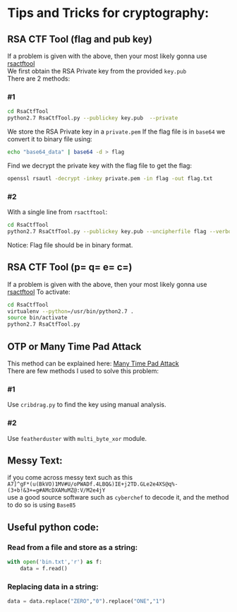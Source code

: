 # Tips and Tricks for cryptography:
## RSA CTF Tool (flag and pub key)
If a problem is given with the above, then your most likely gonna use [rsactftool](https://github.com/Ganapati/RsaCtfTool)  
We first obtain the RSA Private key from the provided `key.pub`  
There are 2 methods:
### #1
```sh
cd RsaCtfTool
python2.7 RsaCtfTool.py --publickey key.pub  --private
```
We store the RSA Private key in a `private.pem`
If the flag file is in `base64` we convert it to binary file using:
```sh
echo "base64_data" | base64 -d > flag
```
Find we decrypt the private key with the flag file to get the flag:
```sh
openssl rsautl -decrypt -inkey private.pem -in flag -out flag.txt
```
### #2
With a single line from `rsactftool`:  
```sh
cd RsaCtfTool
python2.7 RsaCtfTool.py --publickey key.pub --uncipherfile flag --verbose --private
```
Notice: Flag file should be in binary format.

## RSA CTF Tool (p= q= e= c=)
If a problem is given with the above, then your most likely gonna use [rsactftool](https://github.com/Ganapati/RsaCtfTool)
To activate:  
```sh
cd RsaCtfTool
virtualenv --python=/usr/bin/python2.7 .
source bin/activate
python2.7 RsaCtfTool.py
```

## OTP or Many Time Pad Attack
This method can be explained here: [Many Time Pad Attack](https://crypto.stackexchange.com/questions/59/taking-advantage-of-one-time-pad-key-reuse)  
There are few methods I used to solve this problem:
### #1
Use `cribdrag.py` to find the key using manual analysis.
### #2
Use `featherduster` with `multi_byte_xor` module.

## Messy Text:
if you come across messy text such as this  
`A7]^gF*(u(BkVO)1MV#U/oPWADf.4LBQ&)IE+j2TD.GLe2e4XS@q%-(3+b!&3+=g#AMcDXAMuMZ@:V/M2e4jY`  
use a good source software such as `cyberchef` to decode it, and the method to do so is using `Base85`  

## Useful python code:
### Read from a file and store as a string:  
```py
with open('bin.txt','r') as f:
	data = f.read()
```
### Replacing data in a string:
```py
data = data.replace("ZERO","0").replace("ONE","1")
```
